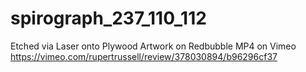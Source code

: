 # spirograph_237_110_112

Etched via Laser onto Plywood
Artwork on Redbubble 
MP4 on Vimeo https://vimeo.com/rupertrussell/review/378030894/b96296cf37

